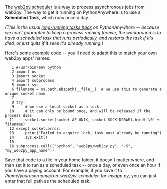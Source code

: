 
<!--
.. title: How to run the web2py scheduler on PythonAnywhere
.. slug: Web2pyScheduler
.. date: 2015-05-13 14:35:28 UTC+01:00
.. tags:
.. category:
.. link:
.. description:
.. type: text
-->



The [web2py scheduler](//web2py.com/book/default/chapter/04#Scheduler-%28experimental%29) is a way to process asynchronous jobs from web2py. The way to get it running on PythonAnywhere is to use a **Scheduled Task**, which runs once a day. 

*(This is the usual [long-running tasks hack](/help/pages/LongRunningTasks) on PythonAnywhere -- because we can't guarantee to keep a process running forever, the workaround is to have a scheduled task that runs periodically, and restarts the task if it's died, or just quits if it sees it's already running.)*

Here's some example code -- you'll need to adapt this to match your own web2py apps' names: 

       1 #/usr/bin/env python
       2 import os
       3 import socket
       4 import subprocess
       5 import sys
       6 filename = os.path.abspath(__file__)  # we use this to generate a unique socket name
       7 
       8 try:
       9     # we use a local socket as a lock. 
      10     # it can only be bound once, and will be released if the process dies
      11     socket.socket(socket.AF_UNIX, socket.SOCK_DGRAM).bind('\0' + filename)
      12 except socket.error:
      13     print("Failed to acquire lock, task must already be running")
      14     sys.exit()
      15 
      16 subprocess.call(["python", "web2py/web2py.py", "-K", "my_web2py_app_name"])



Save that code to a file in your home folder, it doesn't matter where, and then set it to run as a scheduled task -- once a day, or even once an hour if you have a paying account. For example, if you save it to */home/yourusername/run-web2py-scheduler-for-myapp.py*, you can just enter that full path as the scheduled task. 
